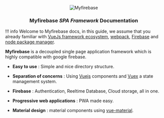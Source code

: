 <p align="center">
	<img src="http://i.imgur.com/eui4MCQ.png" alt="Myfirebase">
</p>

<h3 align="center"><b>Myfirebase</b> <i>SPA Framework</i> Documentation</h3>

!!! info
	Welcome to Myfirebase docs, in this guide, we assume that you already familiar with [VueJs framework ecosystem](http://vuejs.org), [webpack](https://webpack.github.io/), [Firebase](https://firebase.google.com) and [node package manager](https://www.npmjs.com/).

**Myfirebase** is a decoupled single page application framework which is highly compatible with google firebase.


 - **Easy to use** : Simple and nice directory structure.

 - **Separation of concerns** : Using [Vuejs](https://vuejs.org) components and [Vuex](https://vuex.vuejs.org) a state management system.

 - **Firebase** : Authentication, Reeltime Database, Cloud storage, all in one.

 - **Progressive web applications** : PWA made easy.

 - **Material design** : material components using [vue-material](https://vuematerial.github.io).